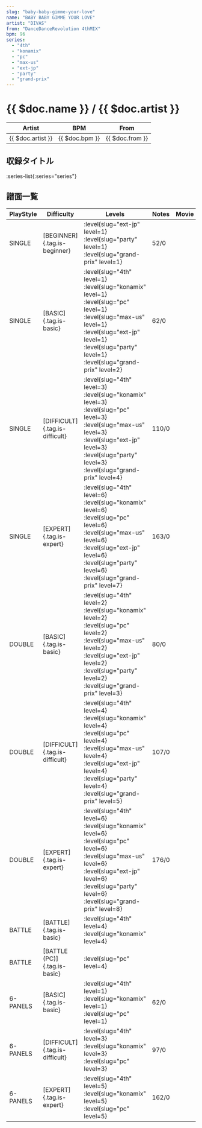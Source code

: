 ```yaml
---
slug: "baby-baby-gimme-your-love"
name: "BABY BABY GIMME YOUR LOVE"
artist: "DIVAS"
from: "DanceDanceRevolution 4thMIX"
bpm: 96
series:
  - "4th"
  - "konamix"
  - "pc"
  - "max-us"
  - "ext-jp"
  - "party"
  - "grand-prix"
---
```


# {{ $doc.name }} / {{ $doc.artist }}

|Artist|BPM|From|
|------|---|----|
|{{ $doc.artist }}|{{ $doc.bpm }}|{{ $doc.from }}|

## 収録タイトル

:series-list{:series="series"}

## 譜面一覧

|PlayStyle|Difficulty|Levels|Notes|Movie|
|---------|----------|------|-----|-----|
|SINGLE|[BEGINNER]{.tag.is-beginner}|<div class="field is-grouped is-grouped-multiline"> :level{slug="ext-jp" level=1} :level{slug="party" level=1} :level{slug="grand-prix" level=1}</div>|52/0||
|SINGLE|[BASIC]{.tag.is-basic}|<div class="field is-grouped is-grouped-multiline"> :level{slug="4th" level=1} :level{slug="konamix" level=1} :level{slug="pc" level=1} :level{slug="max-us" level=1} :level{slug="ext-jp" level=1} :level{slug="party" level=1} :level{slug="grand-prix" level=2}</div>|62/0||
|SINGLE|[DIFFICULT]{.tag.is-difficult}|<div class="field is-grouped is-grouped-multiline"> :level{slug="4th" level=3} :level{slug="konamix" level=3} :level{slug="pc" level=3} :level{slug="max-us" level=3} :level{slug="ext-jp" level=3} :level{slug="party" level=3} :level{slug="grand-prix" level=4}</div>|110/0||
|SINGLE|[EXPERT]{.tag.is-expert}|<div class="field is-grouped is-grouped-multiline"> :level{slug="4th" level=6} :level{slug="konamix" level=6} :level{slug="pc" level=6} :level{slug="max-us" level=6} :level{slug="ext-jp" level=6} :level{slug="party" level=6} :level{slug="grand-prix" level=7}</div>|163/0||
|DOUBLE|[BASIC]{.tag.is-basic}|<div class="field is-grouped is-grouped-multiline"> :level{slug="4th" level=2} :level{slug="konamix" level=2} :level{slug="pc" level=2} :level{slug="max-us" level=2} :level{slug="ext-jp" level=2} :level{slug="party" level=2} :level{slug="grand-prix" level=3}</div>|80/0||
|DOUBLE|[DIFFICULT]{.tag.is-difficult}|<div class="field is-grouped is-grouped-multiline"> :level{slug="4th" level=4} :level{slug="konamix" level=4} :level{slug="pc" level=4} :level{slug="max-us" level=4} :level{slug="ext-jp" level=4} :level{slug="party" level=4} :level{slug="grand-prix" level=5}</div>|107/0||
|DOUBLE|[EXPERT]{.tag.is-expert}|<div class="field is-grouped is-grouped-multiline"> :level{slug="4th" level=6} :level{slug="konamix" level=6} :level{slug="pc" level=6} :level{slug="max-us" level=6} :level{slug="ext-jp" level=6} :level{slug="party" level=6} :level{slug="grand-prix" level=8}</div>|176/0||
|BATTLE|[BATTLE]{.tag.is-basic}|<div class="field is-grouped is-grouped-multiline"> :level{slug="4th" level=4} :level{slug="konamix" level=4}</div>|||
|BATTLE|[BATTLE (PC)]{.tag.is-basic}|<div class="field is-grouped is-grouped-multiline"> :level{slug="pc" level=4}</div>|||
|6-PANELS|[BASIC]{.tag.is-basic}|<div class="field is-grouped is-grouped-multiline"> :level{slug="4th" level=1} :level{slug="konamix" level=1} :level{slug="pc" level=1}</div>|62/0||
|6-PANELS|[DIFFICULT]{.tag.is-difficult}|<div class="field is-grouped is-grouped-multiline"> :level{slug="4th" level=3} :level{slug="konamix" level=3} :level{slug="pc" level=3}</div>|97/0||
|6-PANELS|[EXPERT]{.tag.is-expert}|<div class="field is-grouped is-grouped-multiline"> :level{slug="4th" level=5} :level{slug="konamix" level=5} :level{slug="pc" level=5}</div>|162/0||
